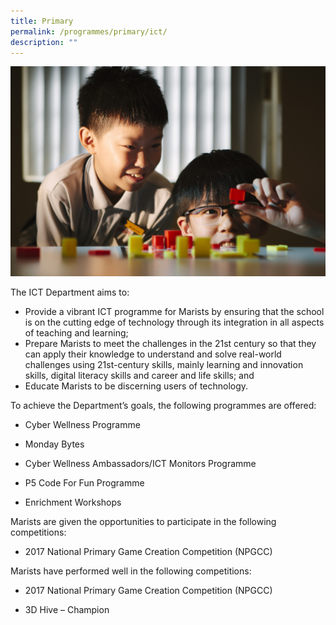 ```yaml
---
title: Primary
permalink: /programmes/primary/ict/
description: ""
---
```

![ICT](/images/ictprimary-min.jpg)

The ICT Department aims to:  
*   Provide a vibrant ICT programme for Marists by ensuring that the school is on the cutting edge of technology through its integration in all aspects of teaching and learning;
*   Prepare Marists to meet the challenges in the 21st century so that they can apply their knowledge to understand and solve real-world challenges using 21st-century skills, mainly learning and innovation skills, digital literacy skills and career and life skills; and
*   Educate Marists to be discerning users of technology.  
    

  

To achieve the Department’s goals, the following programmes are offered:   

*   Cyber Wellness Programme  
    
*   Monday Bytes  
    
*   Cyber Wellness Ambassadors/ICT Monitors Programme
*   P5 Code For Fun Programme  
    
*   Enrichment Workshops  
      
    

Marists are given the opportunities to participate in the following competitions:

*   2017 National Primary Game Creation Competition (NPGCC)  
    

  

Marists have performed well in the following competitions:

*   2017 National Primary Game Creation Competition (NPGCC)  
    

*   3D Hive – Champion